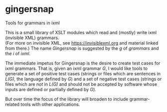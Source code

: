# gingersnap
Tools for grammars in ixml

This is a small library of XSLT modules which read and (mostly) write ixml (invisible XML) grammars.  
(For more on invisible XML, see https://invisiblexml.org and material linked from there.)  The name
*Gingersnap* is suggested by the *g* of *grammars* and the *i* of *ixml*.

The immediate impetus for Gingersnap is the desire to create test cases for ixml grammars.  That is,
given an ixml grammar *G*, I would like tools to generate a set of positive test cases (strings or
files which are sentences in *L(G)*, the language defined by *G*) and a set of negative test 
cases (strings or files which are *not* in *L(G)* and should not be accepted by software whose
inputs are defined or partially defined by *G*).

But over time the focus of the library will broaden to include grammar-related tools with other 
applications.
